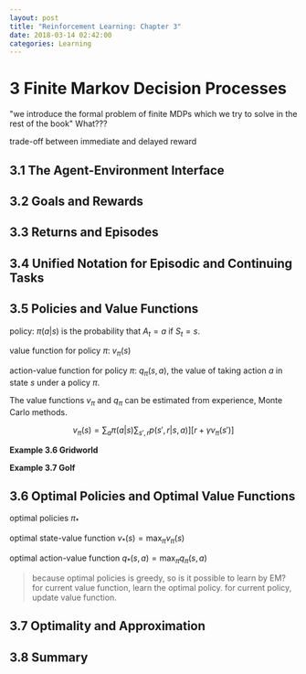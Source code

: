 ```yaml
---
layout: post
title: "Reinforcement Learning: Chapter 3"
date: 2018-03-14 02:42:00
categories: Learning
---
```


# 3 Finite Markov Decision Processes

"we introduce the formal problem of finite MDPs which we try to solve in the rest of the book" What???

trade-off between immediate and delayed reward


## 3.1 The Agent-Environment Interface

## 3.2 Goals and Rewards

## 3.3 Returns and Episodes

## 3.4 Unified Notation for Episodic and Continuing Tasks

## 3.5 Policies and Value Functions

policy: $\pi(a|s)$ is the probability that $A_t = a$ if $S_t = s$.

value function for policy $\pi$: $v_{\pi}(s)$

action-value function for policy $\pi$: $q_{\pi}(s,a)$, the value of taking action $a$ in state $s$ under a policy $\pi$.

The value functions $v_{\pi}$ and $q_{\pi}$ can be estimated from experience, Monte Carlo methods.

$$
v_{\pi}(s) = \sum_a \pi(a | s) \sum_{s', r} p(s', r | s, a)][r + \gamma v_{\pi}(s')]
$$

**Example 3.6 Gridworld**

**Example 3.7 Golf**

## 3.6 Optimal Policies and Optimal Value Functions

optimal policies $\pi_*$

optimal state-value function $v_*(s) = \max_\pi v_\pi(s)$

optimal action-value function $q_*(s,a) = \max_{\pi} q_\pi(s,a)$

> because optimal policies is greedy, so is it possible to learn by EM?
> for current value function, learn the optimal policy.
> for current policy, update value function.

## 3.7 Optimality and Approximation

## 3.8 Summary
